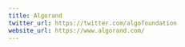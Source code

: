 ```yaml
---
title: Algorand
twitter_url: https://twitter.com/algofoundation
website_url: https://www.algorand.com/
---
```

